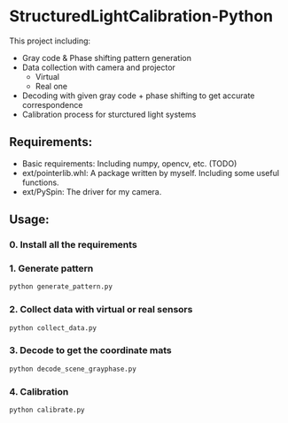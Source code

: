 # StructuredLightCalibration-Python

This project including:

- Gray code & Phase shifting pattern generation
- Data collection with camera and projector
    - Virtual
    - Real one
- Decoding with given gray code + phase shifting to get accurate correspondence
- Calibration process for sturctured light systems

## Requirements:

- Basic requirements: Including numpy, opencv, etc. (TODO)
- ext/pointerlib.whl: A package written by myself. Including some useful functions.
- ext/PySpin: The driver for my camera.

## Usage:

### 0. Install all the requirements

### 1. Generate pattern

```python
python generate_pattern.py
```

### 2. Collect data with virtual or real sensors

```python
python collect_data.py
```

### 3. Decode to get the coordinate mats

```python
python decode_scene_grayphase.py
```

### 4. Calibration

```python
python calibrate.py
```
